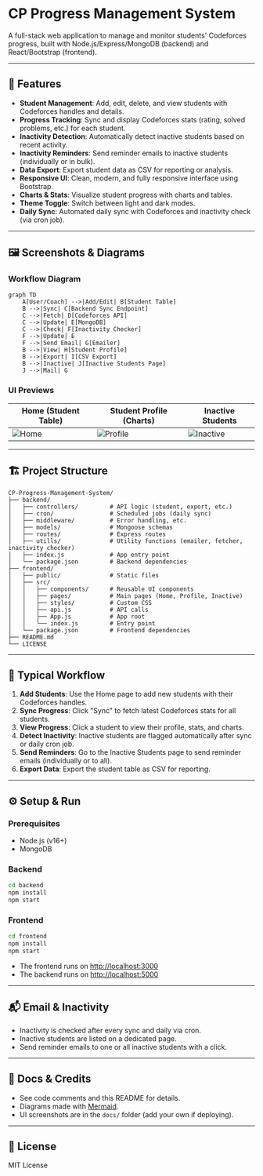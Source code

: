 # CP Progress Management System

A full-stack web application to manage and monitor students' Codeforces progress, built with Node.js/Express/MongoDB (backend) and React/Bootstrap (frontend).

---

## 🚀 Features

- **Student Management**: Add, edit, delete, and view students with Codeforces handles and details.
- **Progress Tracking**: Sync and display Codeforces stats (rating, solved problems, etc.) for each student.
- **Inactivity Detection**: Automatically detect inactive students based on recent activity.
- **Inactivity Reminders**: Send reminder emails to inactive students (individually or in bulk).
- **Data Export**: Export student data as CSV for reporting or analysis.
- **Responsive UI**: Clean, modern, and fully responsive interface using Bootstrap.
- **Charts & Stats**: Visualize student progress with charts and tables.
- **Theme Toggle**: Switch between light and dark modes.
- **Daily Sync**: Automated daily sync with Codeforces and inactivity check (via cron job).

---

## 🖼️ Screenshots & Diagrams

### Workflow Diagram

```mermaid
graph TD
    A[User/Coach] -->|Add/Edit| B[Student Table]
    B -->|Sync| C[Backend Sync Endpoint]
    C -->|Fetch| D[Codeforces API]
    C -->|Update| E[MongoDB]
    C -->|Check| F[Inactivity Checker]
    F -->|Update| E
    F -->|Send Email| G[Emailer]
    B -->|View| H[Student Profile]
    B -->|Export| I[CSV Export]
    B -->|Inactive| J[Inactive Students Page]
    J -->|Mail| G
```

### UI Previews

| Home (Student Table) | Student Profile (Charts) | Inactive Students |
|----------------------|-------------------------|------------------|
| ![Home](docs/home.png) | ![Profile](docs/profile.png) | ![Inactive](docs/inactive.png) |

---

## 🏗️ Project Structure

```
CP-Progress-Management-System/
├── backend/
│   ├── controllers/         # API logic (student, export, etc.)
│   ├── cron/                # Scheduled jobs (daily sync)
│   ├── middleware/          # Error handling, etc.
│   ├── models/              # Mongoose schemas
│   ├── routes/              # Express routes
│   ├── utills/              # Utility functions (emailer, fetcher, inactivity checker)
│   ├── index.js             # App entry point
│   └── package.json         # Backend dependencies
├── frontend/
│   ├── public/              # Static files
│   ├── src/
│   │   ├── components/      # Reusable UI components
│   │   ├── pages/           # Main pages (Home, Profile, Inactive)
│   │   ├── styles/          # Custom CSS
│   │   ├── api.js           # API calls
│   │   ├── App.js           # App root
│   │   └── index.js         # Entry point
│   └── package.json         # Frontend dependencies
├── README.md
└── LICENSE
```

---

## 🔄 Typical Workflow

1. **Add Students**: Use the Home page to add new students with their Codeforces handles.
2. **Sync Progress**: Click "Sync" to fetch latest Codeforces stats for all students.
3. **View Progress**: Click a student to view their profile, stats, and charts.
4. **Detect Inactivity**: Inactive students are flagged automatically after sync or daily cron job.
5. **Send Reminders**: Go to the Inactive Students page to send reminder emails (individually or to all).
6. **Export Data**: Export the student table as CSV for reporting.

---

## ⚙️ Setup & Run

### Prerequisites
- Node.js (v16+)
- MongoDB

### Backend
```bash
cd backend
npm install
npm start
```

### Frontend
```bash
cd frontend
npm install
npm start
```

- The frontend runs on [http://localhost:3000](http://localhost:3000)
- The backend runs on [http://localhost:5000](http://localhost:5000)

---

## 📬 Email & Inactivity
- Inactivity is checked after every sync and daily via cron.
- Inactive students are listed on a dedicated page.
- Send reminder emails to one or all inactive students with a click.

---

## 📁 Docs & Credits
- See code comments and this README for details.
- Diagrams made with [Mermaid](https://mermaid-js.github.io/).
- UI screenshots are in the `docs/` folder (add your own if deploying).

---

## 📝 License
MIT License